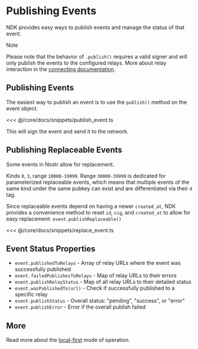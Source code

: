 # Publishing Events

NDK provides easy ways to publish events and manage the status of that event.

> [!NOTE]
> Please note that the behavior of `.publish()` requires a valid signer and will only publish the events to the
configured relays. More about relay interaction in the [connecting documentation](/core/docs/fundamentals/connecting.md).

## Publishing Events

The easiest way to publish an event is to use the `publish()` method on the event object.

<<< @/core/docs/snippets/publish_event.ts

This will sign the event and send it to the network.

## Publishing Replaceable Events

Some events in Nostr allow for replacement.

Kinds `0`, `3`, range `10000-19999`. Range `30000-39999` is dedicated for parameterized replaceable events, 
which means that multiple events of the same kind under the same pubkey can exist and are differentiated via 
their `d` tag.

Since replaceable events depend on having a newer `created_at`, NDK provides a convenience method to reset `id`, `sig`, 
and `created_at` to allow for easy replacement: `event.publishReplaceable()`

<<< @/core/docs/snippets/replace_event.ts

## Event Status Properties

- `event.publishedToRelays` - Array of relay URLs where the event was successfully published
- `event.failedPublishesToRelays` - Map of relay URLs to their errors
- `event.publishRelayStatus` - Map of all relay URLs to their detailed status
- `event.wasPublishedTo(url)` - Check if successfully published to a specific relay
- `event.publishStatus` - Overall status: "pending", "success", or "error"
- `event.publishError` - Error if the overall publish failed

## More

Read more about the [local-first](local-first.md) mode of operation.